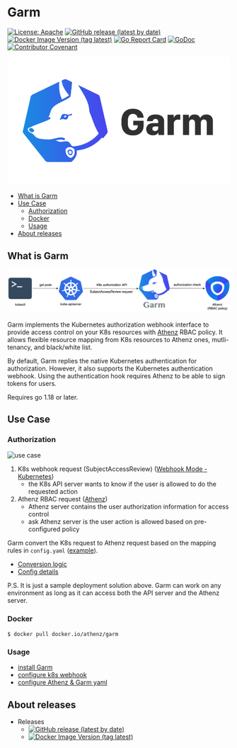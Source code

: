 # Garm

[![License: Apache](https://img.shields.io/badge/License-Apache%202.0-blue.svg?style=flat-square)](https://opensource.org/licenses/Apache-2.0)
[![GitHub release (latest by date)](https://img.shields.io/github/v/release/AthenZ/garm?style=flat-square&label=Github%20version)](https://github.com/AthenZ/garm/releases/latest)
[![Docker Image Version (tag latest)](https://img.shields.io/docker/v/athenz/garm/latest?style=flat-square&label=Docker%20version)](https://hub.docker.com/r/athenz/garm/tags)
[![Go Report Card](https://goreportcard.com/badge/github.com/AthenZ/garm)](https://goreportcard.com/report/github.com/AthenZ/garm)
[![GoDoc](http://godoc.org/github.com/AthenZ/garm?status.svg)](http://godoc.org/github.com/AthenZ/garm)
[![Contributor Covenant](https://img.shields.io/badge/Contributor%20Covenant-v2.0%20adopted-ff69b4.svg)](code_of_conduct.md)

![logo](./images/logo.png)

<!-- TOC insertAnchor:false -->

- [What is Garm](#what-is-garm)
- [Use Case](#use-case)
  - [Authorization](#authorization)
  - [Docker](#docker)
  - [Usage](#usage)
- [About releases](#about-releases)

<!-- /TOC -->

## What is Garm

![concept](./docs/assets/concept.png)

Garm implements the Kubernetes authorization webhook interface to provide access control on your K8s resources with [Athenz](https://github.com/AthenZ/athenz) RBAC policy. It allows flexible resource mapping from K8s resources to Athenz ones, mutli-tenancy, and black/white list.

By default, Garm replies the native Kubernetes authentication for authorization. However, it also supports the Kubernetes authentication webhook. Using the authentication hook requires Athenz to be able to sign tokens for users.

Requires go 1.18 or later.

## Use Case

### Authorization

![use case](./docs/assets/use-case.png)

1. K8s webhook request (SubjectAccessReview) ([Webhook Mode - Kubernetes](https://kubernetes.io/docs/reference/access-authn-authz/webhook/))
    - the K8s API server wants to know if the user is allowed to do the requested action
2. Athenz RBAC request ([Athenz](http://www.athenz.io/))
    - Athenz server contains the user authorization information for access control
    - ask Athenz server is the user action is allowed based on pre-configured policy

Garm convert the K8s request to Athenz request based on the mapping rules in `config.yaml` ([example](./config/testdata/example_config.yaml)).

- [Conversion logic](./docs/garm-functional-overview.md)
- [Config details](./docs/config-detail.md)

P.S. It is just a sample deployment solution above. Garm can work on any environment as long as it can access both the API server and the Athenz server.

### Docker
```shell
$ docker pull docker.io/athenz/garm
```

### Usage

- [install Garm](https://github.com/AthenZ/garm/blob/master/docs/installation/02.%20install-garm.md)
- [configure k8s webhook](https://github.com/AthenZ/garm/blob/master/docs/installation/03.%20config-k8s-in-webhook-mode.md)
- [configure Athenz & Garm yaml](./docs/config-detail.md)

## About releases

- Releases
  - [![GitHub release (latest by date)](https://img.shields.io/github/v/release/AthenZ/garm?style=flat-square&label=Github%20version)](https://github.com/AthenZ/garm/releases/latest)
  - [![Docker Image Version (tag latest)](https://img.shields.io/docker/v/athenz/garm/latest?style=flat-square&label=Docker%20version)](https://hub.docker.com/r/athenz/garm/tags)
